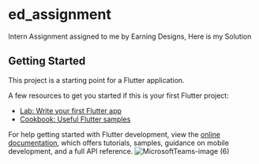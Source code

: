 # ed_assignment

Intern Assignment assigned to me by Earning Designs, Here is my Solution

## Getting Started

This project is a starting point for a Flutter application.

A few resources to get you started if this is your first Flutter project:

- [Lab: Write your first Flutter app](https://docs.flutter.dev/get-started/codelab)
- [Cookbook: Useful Flutter samples](https://docs.flutter.dev/cookbook)

For help getting started with Flutter development, view the
[online documentation](https://docs.flutter.dev/), which offers tutorials,
samples, guidance on mobile development, and a full API reference.
![MicrosoftTeams-image (6)](https://user-images.githubusercontent.com/74983334/219668646-c39cd3db-f742-49d2-8b65-6343efc75877.png)
